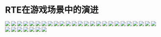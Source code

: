 # RTE在游戏场景中的演进
![](../Image/RTE/01.webp)
![](../Image/RTE/02.webp)
![](../Image/RTE/03.webp)
![](../Image/RTE/04.webp)
![](../Image/RTE/05.webp)
![](../Image/RTE/01.webp)
![](../Image/RTE/06.webp)
![](../Image/RTE/07.webp)
![](../Image/RTE/08.webp)
![](../Image/RTE/09.webp)
![](../Image/RTE/10.webp)
![](../Image/RTE/11.webp)
![](../Image/RTE/12.webp)
![](../Image/RTE/13.webp)
![](../Image/RTE/14.webp)
![](../Image/RTE/15.webp)
![](../Image/RTE/16.webp)
![](../Image/RTE/18.webp)
![](../Image/RTE/19.webp)
![](../Image/RTE/20.webp)
![](../Image/RTE/21.webp)
![](../Image/RTE/22.webp)
![](../Image/RTE/23.webp)
![](../Image/RTE/24.webp)
![](../Image/RTE/25.webp)
![](../Image/RTE/26.webp)
![](../Image/RTE/27.webp)
![](../Image/RTE/28.webp)
![](../Image/RTE/29.webp)
![](../Image/RTE/30.webp)
![](../Image/RTE/31.webp)
![](../Image/RTE/32.webp)